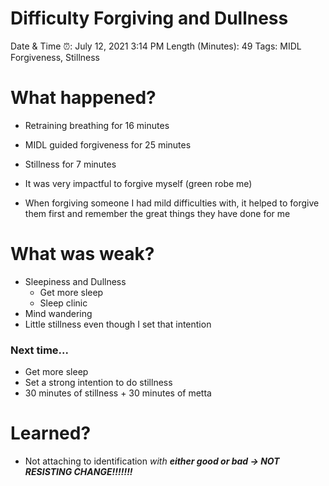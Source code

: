 # Difficulty Forgiving and Dullness

Date & Time ⏰: July 12, 2021 3:14 PM
Length (Minutes): 49
Tags: MIDL Forgiveness, Stillness

# What happened?

- Retraining breathing for 16 minutes
- MIDL guided forgiveness for 25 minutes
- Stillness for 7 minutes

- It was very impactful to forgive myself (green robe me)
- When forgiving someone I had mild difficulties with, it helped to forgive them first and remember the great things they have done for me

# What was weak?

- Sleepiness and Dullness
    - Get more sleep
    - Sleep clinic
- Mind wandering
- Little stillness even though I set that intention

### Next time...

- Get more sleep
- Set a strong intention to do stillness
- 30 minutes of stillness + 30 minutes of metta

# Learned?

- Not attaching to identification *with **either good or bad → NOT RESISTING CHANGE!!!!!!!***